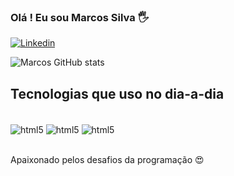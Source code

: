 ### Olá ! Eu sou Marcos Silva 🖐️


[![Linkedin](https://img.shields.io/badge/LinkedIn-0077B5?style=for-the-badge&logo=linkedin&logoColor=white)](www.linkedin.com/in/marcossilva87)

![Marcos GitHub stats](https://github-readme-stats.vercel.app/api?username=marcossilva8428&show_icons=true&theme=dark)


## Tecnologias que uso no dia-a-dia


<div style="display: inline_block"><br/>
    <img align="center" alt="html5" src="https://img.shields.io/badge/Python-14354C?style=for-the-badge&logo=python&logoColor=white">
    <img align="center" alt="html5" src="https://img.shields.io/badge/Microsoft%20SQL%20Server-CC2927?style=for-the-badge&logo=microsoft%20sql%20server&logoColor=white" />
    <img align="center" alt="html5" src="https://upload.wikimedia.org/wikipedia/commons/thumb/b/bb/Pipefy-logo-black.png/120px-Pipefy-logo-black.png" />
</div><br/>

Apaixonado pelos desafios da programação 😍
